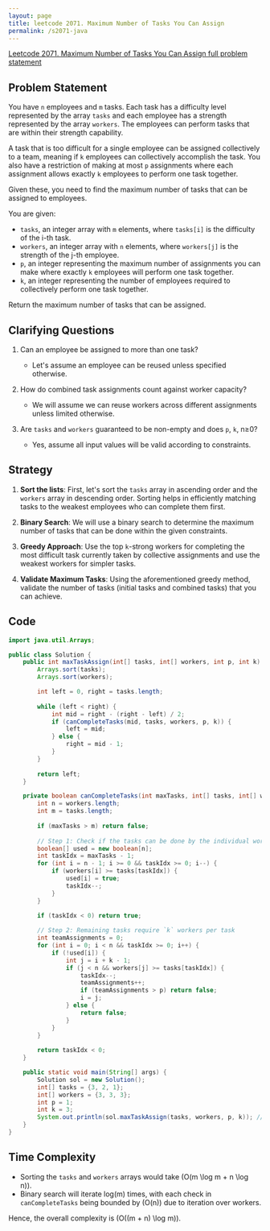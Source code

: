 ```yaml
---
layout: page
title: leetcode 2071. Maximum Number of Tasks You Can Assign
permalink: /s2071-java
---
```

[Leetcode 2071. Maximum Number of Tasks You Can Assign full problem statement](https://algoadvance.github.io/algoadvance/l2071)
## Problem Statement

You have `n` employees and `m` tasks. Each task has a difficulty level represented by the array `tasks` and each employee has a strength represented by the array `workers`. The employees can perform tasks that are within their strength capability.

A task that is too difficult for a single employee can be assigned collectively to a team, meaning if `k` employees can collectively accomplish the task. You also have a restriction of making at most `p` assignments where each assignment allows exactly `k` employees to perform one task together.

Given these, you need to find the maximum number of tasks that can be assigned to employees.

You are given:
- `tasks`, an integer array with `m` elements, where `tasks[i]` is the difficulty of the i-th task.
- `workers`, an integer array with `n` elements, where `workers[j]` is the strength of the j-th employee.
- `p`, an integer representing the maximum number of assignments you can make where exactly `k` employees will perform one task together.
- `k`, an integer representing the number of employees required to collectively perform one task together.

Return the maximum number of tasks that can be assigned.

## Clarifying Questions

1. Can an employee be assigned to more than one task?
   - Let's assume an employee can be reused unless specified otherwise.

2. How do combined task assignments count against worker capacity? 
   - We will assume we can reuse workers across different assignments unless limited otherwise.

3. Are `tasks` and `workers` guaranteed to be non-empty and does `p`, `k`, n≥0?
   - Yes, assume all input values will be valid according to constraints.

## Strategy

1. **Sort the lists**: First, let's sort the `tasks` array in ascending order and the `workers` array in descending order. Sorting helps in efficiently matching tasks to the weakest employees who can complete them first.
  
2. **Binary Search**: We will use a binary search to determine the maximum number of tasks that can be done within the given constraints.

3. **Greedy Approach**: Use the top `k`-strong workers for completing the most difficult task currently taken by collective assignments and use the weakest workers for simpler tasks.

4. **Validate Maximum Tasks**: Using the aforementioned greedy method, validate the number of tasks (initial tasks and combined tasks) that you can achieve.

## Code

```java
import java.util.Arrays;

public class Solution {
    public int maxTaskAssign(int[] tasks, int[] workers, int p, int k) {
        Arrays.sort(tasks);
        Arrays.sort(workers);

        int left = 0, right = tasks.length;
        
        while (left < right) {
            int mid = right - (right - left) / 2;
            if (canCompleteTasks(mid, tasks, workers, p, k)) {
                left = mid;
            } else {
                right = mid - 1;
            }
        }
        
        return left;
    }

    private boolean canCompleteTasks(int maxTasks, int[] tasks, int[] workers, int p, int k) {
        int n = workers.length;
        int m = tasks.length;
        
        if (maxTasks > m) return false;
        
        // Step 1: Check if the tasks can be done by the individual workers
        boolean[] used = new boolean[n];
        int taskIdx = maxTasks - 1;
        for (int i = n - 1; i >= 0 && taskIdx >= 0; i--) {
            if (workers[i] >= tasks[taskIdx]) {
                used[i] = true;
                taskIdx--;
            }
        }
        
        if (taskIdx < 0) return true;

        // Step 2: Remaining tasks require `k` workers per task
        int teamAssignments = 0;
        for (int i = 0; i < n && taskIdx >= 0; i++) {
            if (!used[i]) {
                int j = i + k - 1;
                if (j < n && workers[j] >= tasks[taskIdx]) {
                    taskIdx--;
                    teamAssignments++;
                    if (teamAssignments > p) return false;
                    i = j;
                } else {
                    return false;
                }
            }
        }
        
        return taskIdx < 0;
    }

    public static void main(String[] args) {
        Solution sol = new Solution();
        int[] tasks = {3, 2, 1};
        int[] workers = {3, 3, 3};
        int p = 1;
        int k = 3;
        System.out.println(sol.maxTaskAssign(tasks, workers, p, k)); // Output: 3
    }
}
```

## Time Complexity

- Sorting the `tasks` and `workers` arrays would take \(O(m \log m + n \log n)\).
- Binary search will iterate log(m) times, with each check in `canCompleteTasks` being bounded by \(O(n)\) due to iteration over workers.

Hence, the overall complexity is \(O((m + n) \log m)\).